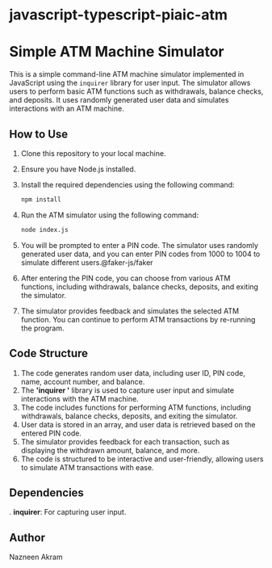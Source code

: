 # javascript-typescript-piaic-atm

# Simple ATM Machine Simulator

This is a simple command-line ATM machine simulator implemented in JavaScript using the `inquirer` library for user input. The simulator allows users to perform basic ATM functions such as withdrawals, balance checks, and deposits. It uses randomly generated user data and simulates interactions with an ATM machine.

## How to Use

1. Clone this repository to your local machine.

2. Ensure you have Node.js installed.

3. Install the required dependencies using the following command:

   ```bash
   npm install
4. Run the ATM simulator using the following command:
  
   ```bash
   node index.js
5. You will be prompted to enter a PIN code. The simulator uses randomly generated user data, and you can enter PIN codes from 1000 to 1004 to simulate different users.@faker-js/faker

6. After entering the PIN code, you can choose from various ATM functions, including withdrawals, balance checks, deposits, and exiting the simulator.
7. The simulator provides feedback and simulates the selected ATM function. You can continue to perform ATM transactions by re-running the program.

## Code Structure

1. The code generates random user data, including user ID, PIN code, name, account number, and balance.
2. The <b>'inquirer '</b> library is used to capture user input and simulate interactions with the ATM machine.
3. The code includes functions for performing ATM functions, including withdrawals, balance checks, deposits, and exiting the simulator.
4. User data is stored in an array, and user data is retrieved based on the entered PIN code.
5. The simulator provides feedback for each transaction, such as displaying the withdrawn amount, balance, and more.
6. The code is structured to be interactive and user-friendly, allowing users to simulate ATM transactions with ease.

## Dependencies
. <b>inquirer</b>: For capturing user input.

## Author
Nazneen Akram


